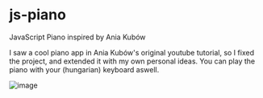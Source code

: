 # js-piano
JavaScript Piano inspired by Ania Kubów

I saw a cool piano app in Ania Kubów's original youtube tutorial, so I fixed the project, and extended it with my own personal ideas.
You can play the piano with your (hungarian) keyboard aswell.

![image](https://user-images.githubusercontent.com/23243479/185750548-a039614a-acbd-4d4a-8679-40ffe3042ded.png)
